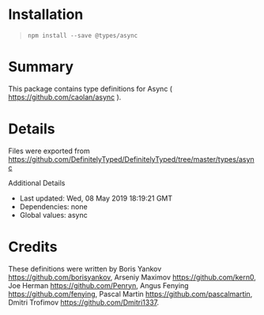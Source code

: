 # Installation
> `npm install --save @types/async`

# Summary
This package contains type definitions for Async ( https://github.com/caolan/async ).

# Details
Files were exported from https://github.com/DefinitelyTyped/DefinitelyTyped/tree/master/types/async

Additional Details
 * Last updated: Wed, 08 May 2019 18:19:21 GMT
 * Dependencies: none
 * Global values: async

# Credits
These definitions were written by Boris Yankov <https://github.com/borisyankov>, Arseniy Maximov <https://github.com/kern0>, Joe Herman <https://github.com/Penryn>, Angus Fenying <https://github.com/fenying>, Pascal Martin <https://github.com/pascalmartin>, Dmitri Trofimov <https://github.com/Dmitri1337>.
